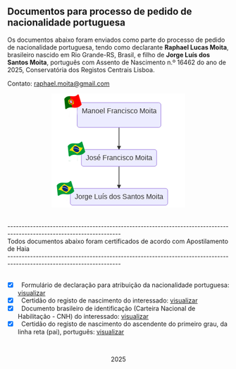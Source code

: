 ## Documentos para processo de pedido de nacionalidade portuguesa

Os documentos abaixo foram enviados como parte do processo de pedido de nacionalidade portuguesa, tendo como declarante 
**Raphael Lucas Moita**, brasileiro nascido em Rio Grande-RS, Brasil, e filho de **Jorge Luís dos Santos Moita**, português 
com Assento de Nascimento n.º 16462 do ano de 2025, Conservatória dos Registos Centrais Lisboa.

Contato: [raphael.moita@gmail.com](raphael.moita@gmail.com)

<p align="center">
  <img src="images/arvore.png">
</p>

<br/>
----------------------------------------------------------------------------------------------------------------------<br/>
 Todos documentos abaixo foram certificados de acordo com Apostilamento de Haia <br/>
----------------------------------------------------------------------------------------------------------------------<br/>
<br/>

- [x] &nbsp; Formulário de declaração para atribuição da nacionalidade portuguesa: [visualizar](documentos_enviados/formulario.pdf)  
- [x] &nbsp; Certidão do registo de nascimento do interessado: [visualizar](documentos_enviados/certidao_nascimento_jorge.pdf)  
- [x] &nbsp; Documento brasileiro de identificação (Carteira Nacional de Habilitação - CNH) do interessado: [visualizar](documentos_enviados/carteira_identidade_jorge.pdf)  
- [x] &nbsp; Certidão do registo de nascimento do ascendente do primeiro grau, da linha reta (pai), português: [visualizar](documentos_enviados/certidao_batismo_manoel.pdf) 

<br/>

<p align="center">
  2025
</p>
